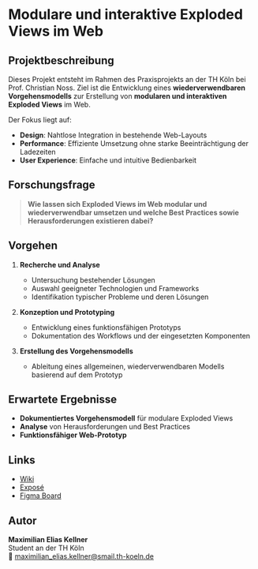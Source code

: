# Modulare und interaktive Exploded Views im Web

## Projektbeschreibung

Dieses Projekt entsteht im Rahmen des Praxisprojekts an der TH Köln bei Prof. Christian Noss. Ziel ist die Entwicklung eines **wiederverwendbaren Vorgehensmodells** zur Erstellung von **modularen und interaktiven Exploded Views** im Web.

Der Fokus liegt auf:
- **Design**: Nahtlose Integration in bestehende Web-Layouts
- **Performance**: Effiziente Umsetzung ohne starke Beeinträchtigung der Ladezeiten
- **User Experience**: Einfache und intuitive Bedienbarkeit

## Forschungsfrage

> **Wie lassen sich Exploded Views im Web modular und wiederverwendbar umsetzen und welche Best Practices sowie Herausforderungen existieren dabei?**

## Vorgehen

1. **Recherche und Analyse**
   - Untersuchung bestehender Lösungen
   - Auswahl geeigneter Technologien und Frameworks
   - Identifikation typischer Probleme und deren Lösungen

2. **Konzeption und Prototyping**
   - Entwicklung eines funktionsfähigen Prototyps
   - Dokumentation des Workflows und der eingesetzten Komponenten

3. **Erstellung des Vorgehensmodells**
   - Ableitung eines allgemeinen, wiederverwendbaren Modells basierend auf dem Prototyp

## Erwartete Ergebnisse

- **Dokumentiertes Vorgehensmodell** für modulare Exploded Views
- **Analyse** von Herausforderungen und Best Practices
- **Funktionsfähiger Web-Prototyp**

## Links

- [Wiki](https://github.com/MaximilianKellner/exploded-views-web-praxis-projekt/wiki)
- [Exposé](https://github.com/MaximilianKellner/exploded-views-web-praxis-projekt/wiki/Expos%C3%A9)
- [Figma Board](https://www.figma.com/board/RcSMqqvDBrkwL3dCG0Wz6w/Praxisprojekt?node-id=0-1&t=1YXQVP6LdfrHqSBl-1)

## Autor

**Maximilian Elias Kellner**  
Student an der TH Köln  
📧 maximilian_elias.kellner@smail.th-koeln.de
